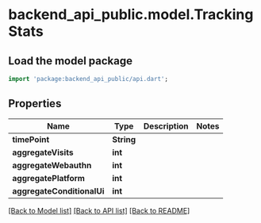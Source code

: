 # backend_api_public.model.TrackingStats

## Load the model package
```dart
import 'package:backend_api_public/api.dart';
```

## Properties
Name | Type | Description | Notes
------------ | ------------- | ------------- | -------------
**timePoint** | **String** |  | 
**aggregateVisits** | **int** |  | 
**aggregateWebauthn** | **int** |  | 
**aggregatePlatform** | **int** |  | 
**aggregateConditionalUi** | **int** |  | 

[[Back to Model list]](../README.md#documentation-for-models) [[Back to API list]](../README.md#documentation-for-api-endpoints) [[Back to README]](../README.md)


